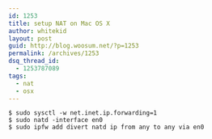 ```yaml
---
id: 1253
title: setup NAT on Mac OS X
author: whitekid
layout: post
guid: http://blog.woosum.net/?p=1253
permalink: /archives/1253
dsq_thread_id:
  - 1253787089
tags:
  - nat
  - osx
---
```


    $ sudo sysctl -w net.inet.ip.forwarding=1
    $ sudo natd -interface en0
    $ sudo ipfw add divert natd ip from any to any via en0
